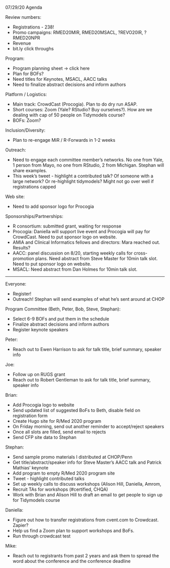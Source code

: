 07/29/20 Agenda

Review numbers:

* Registrations - 238!
* Promo campaigns: RMED20MIR, RMED20MSACL, ?REVO20IR, ?RMED20NPR
* Revenue
* bit.ly click throughs

Program:

* Program planning sheet → click here
* Plan for BOFs?
* Need titles for Keynotes, MSACL, AACC talks
* Need to finalize abstract decisions and inform authors

Platform / Logistics:

* Main track: CrowdCast (Procogia). Plan to do dry run ASAP.
* Short courses: Zoom (Yale? RStudio? Buy ourselves?). How are we dealing with cap of 50 people on Tidymodels course?
* BOFs: Zoom?

Inclusion/Diversity:

* Plan to re-engage MiR / R-Forwards in 1-2 weeks

Outreach:

* Need to engage each committee member’s networks. No one from Yale, 1 person from Mayo, no one from RStudio, 2 from Michigan. Stephan will share examples.
* This week’s tweet - highlight a contributed talk? Of someone with a large network? Or re-highlight tidymodels? Might not go over well if registrations capped

Web site: 

* Need to add sponsor logo for Procogia

Sponsorships/Partnerships: 

* R consortium: submitted grant, waiting for response
* Procogia: Daniella will support live event and Procogia will pay for CrowdCast. Need to put sponsor logo on website.
* AMIA and Clinical Informatics fellows and directors: Mara reached out. Results?
* AACC: panel discussion on 8/20, starting weekly calls for cross-promotion plans. Need abstract from Steve Master for 10min talk slot. Need to put sponsor logo on website.
* MSACL: Need abstract from Dan Holmes for 10min talk slot.

------------------------------------------------------------------------

Everyone:

* Register!
* Outreach! Stephan will send examples of what he’s sent around at CHOP

Program Committee (Beth, Peter, Bob, Steve, Stephan):

* Select 6-9 BOFs and put them in the schedule
* Finalize abstract decisions and inform authors
* Register keynote speakers

Peter:

* Reach out to Ewen Harrison to ask for talk title, brief summary, speaker info

Joe:

* Follow up on RUGS grant
* Reach out to Robert Gentleman to ask for talk title, brief summary, speaker info

Brian:

* Add Procogia logo to website
* Send updated list of suggested BoFs to Beth, disable field on registration form
* Create Hugo site for R/Med 2020 program
* On Friday morning, send out another reminder to accept/reject speakers
* Once all slots are filled, send email to rejects
* Send CFP site data to Stephan

Stephan:

* Send sample promo materials I distributed at CHOP/Penn
* Get title/abstract/speaker info for Steve Master’s AACC talk and Patrick Mathias’ keynote
* Add program to empty R/Med 2020 program site
* Tweet - highlight contributed talks
* Set up weekly calls to discuss workshops (Alison Hill, Daniella, Amrom,
* Recruit TAs for workshops (#certified, CHQA)
* Work with Brian and Alison Hill to draft an email to get people to sign up for Tidymodels course

Daniella:

* Figure out how to transfer registrations from cvent.com to Crowdcast. Zapier?
* Help us find a Zoom plan to support workshops and BoFs.
* Run through crowdcast test

Mike:

* Reach out to registrants from past 2 years and ask them to spread the word about the conference and the conference deadline